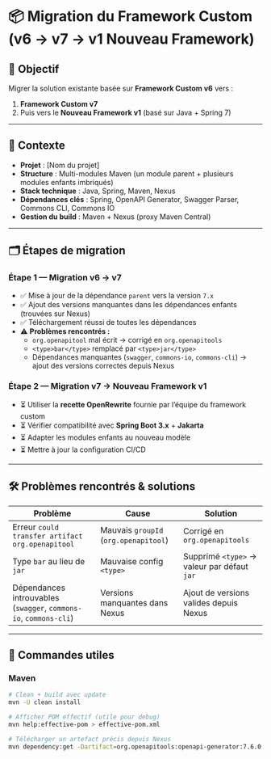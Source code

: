 # 📦 Migration du Framework Custom (v6 → v7 → v1 Nouveau Framework)

## 🎯 Objectif
Migrer la solution existante basée sur **Framework Custom v6** vers :
1. **Framework Custom v7**
2. Puis vers le **Nouveau Framework v1** (basé sur Java + Spring 7)

---

## 📌 Contexte
- **Projet** : [Nom du projet]
- **Structure** : Multi-modules Maven (un module parent + plusieurs modules enfants imbriqués)
- **Stack technique** : Java, Spring, Maven, Nexus
- **Dépendances clés** : Spring, OpenAPI Generator, Swagger Parser, Commons CLI, Commons IO
- **Gestion du build** : Maven + Nexus (proxy Maven Central)

---

## 🗂️ Étapes de migration

### Étape 1 — Migration v6 → v7
- ✅ Mise à jour de la dépendance `parent` vers la version `7.x`
- ✅ Ajout des versions manquantes dans les dépendances enfants (trouvées sur Nexus)
- ✅ Téléchargement réussi de toutes les dépendances
- ⚠️ **Problèmes rencontrés :**
  - `org.openapitool` mal écrit → corrigé en `org.openapitools`
  - `<type>bar</type>` remplacé par `<type>jar</type>`
  - Dépendances manquantes (`swagger`, `commons-io`, `commons-cli`) → ajout des versions correctes depuis Nexus

### Étape 2 — Migration v7 → Nouveau Framework v1
- ⏳ Utiliser la **recette OpenRewrite** fournie par l’équipe du framework custom
- ⏳ Vérifier compatibilité avec **Spring Boot 3.x** + **Jakarta**
- ⏳ Adapter les modules enfants au nouveau modèle
- ⏳ Mettre à jour la configuration CI/CD

---

## 🛠️ Problèmes rencontrés & solutions

| Problème | Cause | Solution |
|----------|-------|----------|
| Erreur `could transfer artifact org.openapitool` | Mauvais `groupId` (`org.openapitool`) | Corrigé en `org.openapitools` |
| Type `bar` au lieu de `jar` | Mauvaise config `<type>` | Supprimé `<type>` → valeur par défaut `jar` |
| Dépendances introuvables (`swagger`, `commons-io`, `commons-cli`) | Versions manquantes dans Nexus | Ajout de versions valides depuis Nexus |

---

## 🔧 Commandes utiles

### Maven
```bash
# Clean + build avec update
mvn -U clean install

# Afficher POM effectif (utile pour debug)
mvn help:effective-pom > effective-pom.xml

# Télécharger un artefact précis depuis Nexus
mvn dependency:get -Dartifact=org.openapitools:openapi-generator:7.6.0 -U
